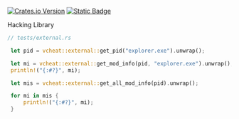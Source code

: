 [![Crates.io Version](https://img.shields.io/crates/v/vcheat?style=for-the-badge)](https://crates.io/crates/vcheat)
[![Static Badge](https://img.shields.io/badge/Github-vcheat-green?style=for-the-badge)](https://github.com/vSylva/vcheat/)

Hacking Library

```rust
// tests/external.rs

 let pid = vcheat::external::get_pid("explorer.exe").unwrap();

 let mi = vcheat::external::get_mod_info(pid, "explorer.exe").unwrap();
 println!("{:#?}", mi);

 let mis = vcheat::external::get_all_mod_info(pid).unwrap();

 for mi in mis {
     println!("{:#?}", mi);
 }

```
